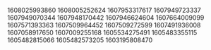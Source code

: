 1608025993860
1608005252624
1607953317617
1607949723337
1607949070344
1607948170442
1607946624604
1607664009099
1607571393363
1607509964452
1607509272599
1607491936008
1607058917650
1607009255168
1605534275491
1605483355115
1605482815066
1605482573205
1603195808470


